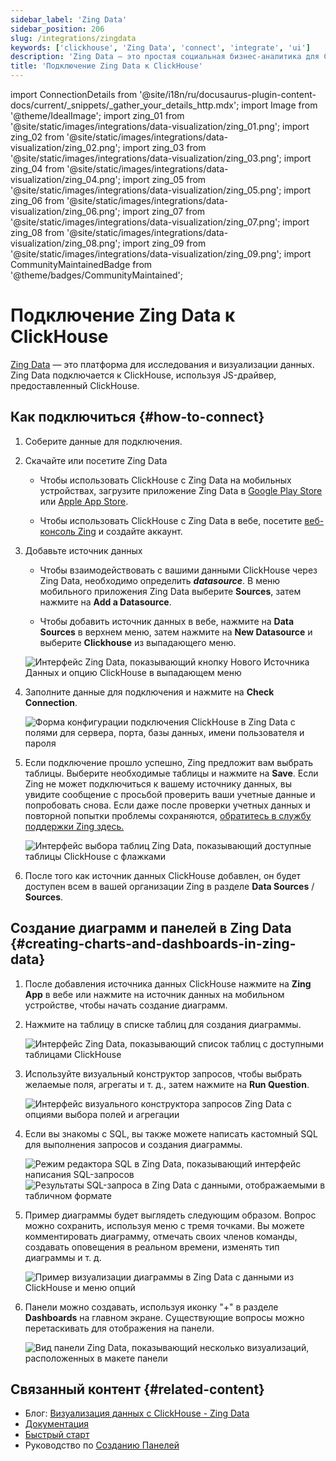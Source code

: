 ```yaml
---
sidebar_label: 'Zing Data'
sidebar_position: 206
slug: /integrations/zingdata
keywords: ['clickhouse', 'Zing Data', 'connect', 'integrate', 'ui']
description: 'Zing Data — это простая социальная бизнес-аналитика для ClickHouse, созданная для iOS, Android и веба.'
title: 'Подключение Zing Data к ClickHouse'
---
```


import ConnectionDetails from '@site/i18n/ru/docusaurus-plugin-content-docs/current/_snippets/_gather_your_details_http.mdx';
import Image from '@theme/IdealImage';
import zing_01 from '@site/static/images/integrations/data-visualization/zing_01.png';
import zing_02 from '@site/static/images/integrations/data-visualization/zing_02.png';
import zing_03 from '@site/static/images/integrations/data-visualization/zing_03.png';
import zing_04 from '@site/static/images/integrations/data-visualization/zing_04.png';
import zing_05 from '@site/static/images/integrations/data-visualization/zing_05.png';
import zing_06 from '@site/static/images/integrations/data-visualization/zing_06.png';
import zing_07 from '@site/static/images/integrations/data-visualization/zing_07.png';
import zing_08 from '@site/static/images/integrations/data-visualization/zing_08.png';
import zing_09 from '@site/static/images/integrations/data-visualization/zing_09.png';
import CommunityMaintainedBadge from '@theme/badges/CommunityMaintained';


# Подключение Zing Data к ClickHouse

<CommunityMaintainedBadge/>

<a href="https://www.zingdata.com/" target="_blank">Zing Data</a> — это платформа для исследования и визуализации данных. Zing Data подключается к ClickHouse, используя JS-драйвер, предоставленный ClickHouse.

## Как подключиться {#how-to-connect}
1. Соберите данные для подключения.
<ConnectionDetails />

2. Скачайте или посетите Zing Data

    * Чтобы использовать ClickHouse с Zing Data на мобильных устройствах, загрузите приложение Zing Data в [Google Play Store](https://play.google.com/store/apps/details?id=com.getzingdata.android) или [Apple App Store](https://apps.apple.com/us/app/zing-data-collaborative-bi/id1563294091).

    * Чтобы использовать ClickHouse с Zing Data в вебе, посетите [веб-консоль Zing](https://console.getzingdata.com/) и создайте аккаунт.

3. Добавьте источник данных

    * Чтобы взаимодействовать с вашими данными ClickHouse через Zing Data, необходимо определить **_datasource_**. В меню мобильного приложения Zing Data выберите **Sources**, затем нажмите на **Add a Datasource**.

    * Чтобы добавить источник данных в вебе, нажмите на **Data Sources** в верхнем меню, затем нажмите на **New Datasource** и выберите **Clickhouse** из выпадающего меню.

    <Image size="md" img={zing_01} alt="Интерфейс Zing Data, показывающий кнопку Нового Источника Данных и опцию ClickHouse в выпадающем меню" border />
    <br/>

4. Заполните данные для подключения и нажмите на **Check Connection**.

    <Image size="md" img={zing_02} alt="Форма конфигурации подключения ClickHouse в Zing Data с полями для сервера, порта, базы данных, имени пользователя и пароля" border />
    <br/>

5. Если подключение прошло успешно, Zing предложит вам выбрать таблицы. Выберите необходимые таблицы и нажмите на **Save**. Если Zing не может подключиться к вашему источнику данных, вы увидите сообщение с просьбой проверить ваши учетные данные и попробовать снова. Если даже после проверки учетных данных и повторной попытки проблемы сохраняются, <a id="contact_link" href="mailto:hello@getzingdata.com">обратитесь в службу поддержки Zing здесь.</a>

    <Image size="md" img={zing_03} alt="Интерфейс выбора таблиц Zing Data, показывающий доступные таблицы ClickHouse с флажками" border />
    <br/>

6. После того как источник данных ClickHouse добавлен, он будет доступен всем в вашей организации Zing в разделе **Data Sources** / **Sources**.

## Создание диаграмм и панелей в Zing Data {#creating-charts-and-dashboards-in-zing-data}

1. После добавления источника данных ClickHouse нажмите на **Zing App** в вебе или нажмите на источник данных на мобильном устройстве, чтобы начать создание диаграмм.

2. Нажмите на таблицу в списке таблиц для создания диаграммы.

    <Image size="sm" img={zing_04} alt="Интерфейс Zing Data, показывающий список таблиц с доступными таблицами ClickHouse" border />
    <br/>

3. Используйте визуальный конструктор запросов, чтобы выбрать желаемые поля, агрегаты и т. д., затем нажмите на **Run Question**.

    <Image size="md" img={zing_05} alt="Интерфейс визуального конструктора запросов Zing Data с опциями выбора полей и агрегации" border />
    <br/>

4. Если вы знакомы с SQL, вы также можете написать кастомный SQL для выполнения запросов и создания диаграммы.

    <Image size="md" img={zing_06} alt="Режим редактора SQL в Zing Data, показывающий интерфейс написания SQL-запросов" border />
    <Image size="md" img={zing_07} alt="Результаты SQL-запроса в Zing Data с данными, отображаемыми в табличном формате" border />

5. Пример диаграммы будет выглядеть следующим образом. Вопрос можно сохранить, используя меню с тремя точками. Вы можете комментировать диаграмму, отмечать своих членов команды, создавать оповещения в реальном времени, изменять тип диаграммы и т. д.

    <Image size="md" img={zing_08} alt="Пример визуализации диаграммы в Zing Data с данными из ClickHouse и меню опций" border />
    <br/>

6. Панели можно создавать, используя иконку "+" в разделе **Dashboards** на главном экране. Существующие вопросы можно перетаскивать для отображения на панели.

    <Image size="md" img={zing_09} alt="Вид панели Zing Data, показывающий несколько визуализаций, расположенных в макете панели" border />
    <br/>

## Связанный контент {#related-content}

- Блог: [Визуализация данных с ClickHouse - Zing Data](https://getzingdata.com/blog/zing-adds-support-for-clickhouse-as-a-data-source/)
- [Документация](https://docs.getzingdata.com/docs/)
- [Быстрый старт](https://getzingdata.com/quickstart/)
- Руководство по [Созданию Панелей](https://getzingdata.com/blog/new-feature-create-multi-question-dashboards/)
